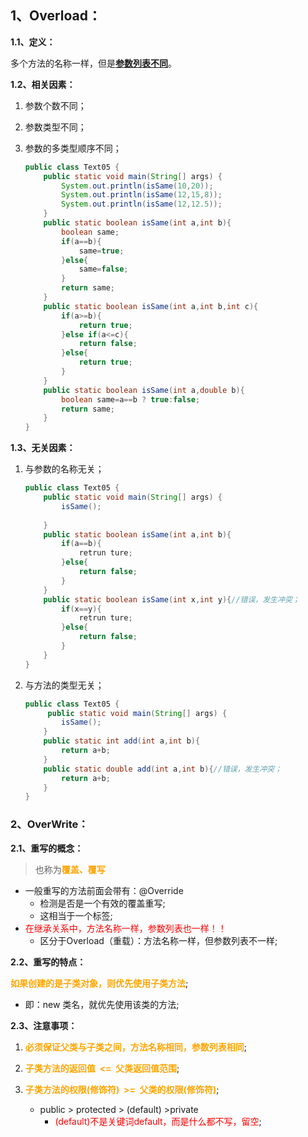 ## 1、Overload：

**1.1、定义：**

多个方法的名称一样，但是<u>**参数列表不同**</u>。

**1.2、相关因素：**

1. 参数个数不同；
2. 参数类型不同；
3. 参数的多类型顺序不同；

    ```java
    public class Text05 {
        public static void main(String[] args) {
            System.out.println(isSame(10,20));
            System.out.println(isSame(12,15,8));
            System.out.println(isSame(12,12.5));
        }
        public static boolean isSame(int a,int b){
            boolean same;
            if(a==b){
                same=true;
            }else{
                same=false;
            }
            return same;
        }
        public static boolean isSame(int a,int b,int c){
            if(a>=b){
                return true;
            }else if(a<=c){
                return false;
            }else{
                return true;
            }
        }
        public static boolean isSame(int a,double b){
            boolean same=a==b ? true:false;
            return same;
        }
    }
    ```

**1.3、无关因素：**

1. 与参数的名称无关；

   ```java
   public class Text05 {
       public static void main(String[] args) {
           isSame();
          
       }
       public static boolean isSame(int a,int b){
           if(a==b){
               retrun ture;
           }else{
               return false;
           }
       }
       public static boolean isSame(int x,int y){//错误，发生冲突；
           if(x==y){
               retrun ture;
           }else{
               return false;
           }
       }
   }
   ```

2. 与方法的类型无关；

   ```java
   public class Text05 {
        public static void main(String[] args) {
           isSame();
       }
       public static int add(int a,int b){
           return a+b;
       }
       public static double add(int a,int b){//错误，发生冲突；
           return a+b;
       }
   }
   ```




### 2、**OverWrite：**

**2.1、重写的概念：**

> 也称为<span style="color:orange">**覆盖、覆写**</span>

- 一般重写的方法前面会带有：@Override
  - 检测是否是一个有效的覆盖重写;
  - 这相当于一个标签;
- <span style="color:red">在继承关系中，方法名称一样，参数列表也一样！！</span>
  - 区分于Overload（重载）：方法名称一样，但参数列表不一样;

**2.2、重写的特点：**

<span style="color:orange">**如果创建的是子类对象，则优先使用子类方法**</span>;

- 即：new 类名，就优先使用该类的方法;

**2.3、注意事项：**

1. <span style="color:orange">**必须保证父类与子类之间，方法名称相同，参数列表相同**</span>;

2. <span style="color:orange">**子类方法的返回值  <=  父类返回值范围**</span>;
3. <span style="color:orange">**子类方法的权限(修饰符)  >=  父类的权限(修饰符)**</span>;
   - public > protected > (default) >private
     - <span style="color:red">(default)不是关键词default，而是什么都不写，留空</span>;
